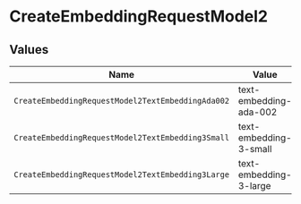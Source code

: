 # CreateEmbeddingRequestModel2


## Values

| Name                                              | Value                                             |
| ------------------------------------------------- | ------------------------------------------------- |
| `CreateEmbeddingRequestModel2TextEmbeddingAda002` | text-embedding-ada-002                            |
| `CreateEmbeddingRequestModel2TextEmbedding3Small` | text-embedding-3-small                            |
| `CreateEmbeddingRequestModel2TextEmbedding3Large` | text-embedding-3-large                            |